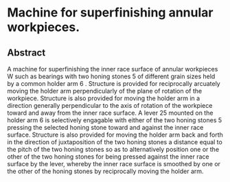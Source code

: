 # Machine for superfinishing annular workpieces.

## Abstract
A machine for superfinishing the inner race surface of annular workpieces W such as bearings with two honing stones 5 of different grain sizes held by a common holder arm 6 . Structure is provided for reciprocally arcuately moving the holder arm perpendicularly of the plane of rotation of the workpiece. Structure is also provided for moving the holder arm in a direction generally perpendicular to the axis of rotation of the workpiece toward and away from the inner race surface. A lever 25 mounted on the holder arm 6 is selectively engagable with either of the two honing stones 5 pressing the selected honing stone toward and against the inner race surface. Structure is also provided for moving the holder arm back and forth in the direction of juxtaposition of the two honing stones a distance equal to the pitch of the two honing stones so as to alternatively position one or the other of the two honing stones for being pressed against the inner race surface by the lever, whereby the inner race surface is smoothed by one or the other of the honing stones by reciprocally moving the holder arm.